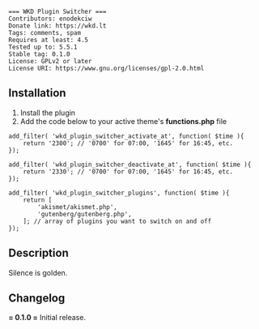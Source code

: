 ```
=== WKD Plugin Switcher ===
Contributors: enodekciw
Donate link: https://wkd.lt
Tags: comments, spam
Requires at least: 4.5
Tested up to: 5.5.1
Stable tag: 0.1.0
License: GPLv2 or later
License URI: https://www.gnu.org/licenses/gpl-2.0.html
```

## Installation ##

1. Install the plugin
2. Add the code below to your active theme's **functions.php** file

```
add_filter( 'wkd_plugin_switcher_activate_at', function( $time ){
	return '2300'; // '0700' for 07:00, '1645' for 16:45, etc.
});

add_filter( 'wkd_plugin_switcher_deactivate_at', function( $time ){
	return '2330'; // '0700' for 07:00, '1645' for 16:45, etc.
});

add_filter( 'wkd_plugin_switcher_plugins', function( $time ){
	return [
		'akismet/akismet.php',
		'gutenberg/gutenberg.php',
	]; // array of plugins you want to switch on and off
});
```

## Description ##

Silence is golden.

## Changelog ##

**= 0.1.0 =**
Initial release.

